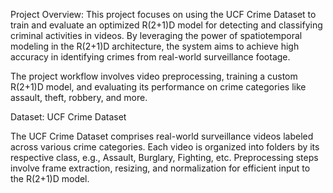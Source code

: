 Project Overview:
This project focuses on using the UCF Crime Dataset to train and evaluate an optimized R(2+1)D model for detecting and classifying criminal activities in videos. By leveraging the power of spatiotemporal modeling in the R(2+1)D architecture, the system aims to achieve high accuracy in identifying crimes from real-world surveillance footage.

The project workflow involves video preprocessing, training a custom R(2+1)D model, and evaluating its performance on crime categories like assault, theft, robbery, and more.

Dataset:
UCF Crime Dataset

The UCF Crime Dataset comprises real-world surveillance videos labeled across various crime categories.
Each video is organized into folders by its respective class, e.g., Assault, Burglary, Fighting, etc.
Preprocessing steps involve frame extraction, resizing, and normalization for efficient input to the R(2+1)D model.
